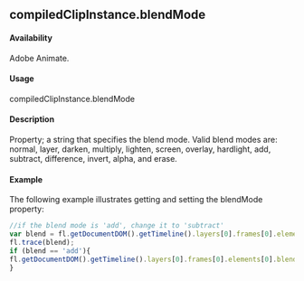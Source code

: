 ## compiledClipInstance.blendMode

#### Availability

Adobe Animate.

#### Usage

compiledClipInstance.blendMode

#### Description

Property; a string that specifies the blend mode. Valid blend modes are: normal, layer, darken, multiply, lighten, screen, overlay, hardlight, add, subtract, difference, invert, alpha, and erase.

#### Example

The following example illustrates getting and setting the blendMode property:
```javascript
//if the blend mode is 'add', change it to 'subtract'
var blend = fl.getDocumentDOM().getTimeline().layers[0].frames[0].elements[0].blendMode;
fl.trace(blend);
if (blend == 'add'){
fl.getDocumentDOM().getTimeline().layers[0].frames[0].elements[0].blendMode = 'subtract';
}
```